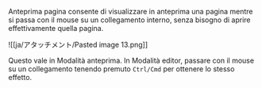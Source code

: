 Anteprima pagina consente di visualizzare in anteprima una pagina mentre si passa con il mouse su un collegamento interno, senza bisogno di aprire effettivamente quella pagina.

![[ja/アタッチメント/Pasted image 13.png]]

Questo vale in Modalità anteprima. In Modalità editor, passare con il mouse su un collegamento tenendo premuto  `Ctrl/Cmd` per ottenere lo stesso effetto.